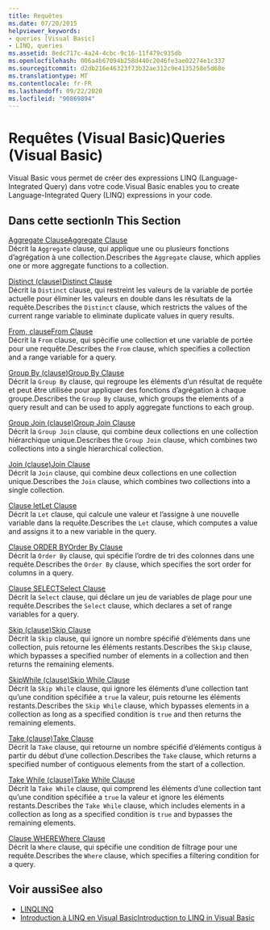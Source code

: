 ```yaml
---
title: Requêtes
ms.date: 07/20/2015
helpviewer_keywords:
- queries [Visual Basic]
- LINQ, queries
ms.assetid: 8edc717c-4a24-4cbc-9c16-11f479c935db
ms.openlocfilehash: 006a4b67094b258d440c2046fe3ae02274e1c337
ms.sourcegitcommit: d2db216e46323f73b32ae312c9e4135258e5d68e
ms.translationtype: MT
ms.contentlocale: fr-FR
ms.lasthandoff: 09/22/2020
ms.locfileid: "90869894"
---
```

# <a name="queries-visual-basic"></a><span data-ttu-id="619c7-102">Requêtes (Visual Basic)</span><span class="sxs-lookup"><span data-stu-id="619c7-102">Queries (Visual Basic)</span></span>

<span data-ttu-id="619c7-103">Visual Basic vous permet de créer des expressions LINQ (Language-Integrated Query) dans votre code.</span><span class="sxs-lookup"><span data-stu-id="619c7-103">Visual Basic enables you to create Language-Integrated Query (LINQ) expressions in your code.</span></span>  
  
## <a name="in-this-section"></a><span data-ttu-id="619c7-104">Dans cette section</span><span class="sxs-lookup"><span data-stu-id="619c7-104">In This Section</span></span>  

 [<span data-ttu-id="619c7-105">Aggregate Clause</span><span class="sxs-lookup"><span data-stu-id="619c7-105">Aggregate Clause</span></span>](aggregate-clause.md)  
 <span data-ttu-id="619c7-106">Décrit la `Aggregate` clause, qui applique une ou plusieurs fonctions d’agrégation à une collection.</span><span class="sxs-lookup"><span data-stu-id="619c7-106">Describes the `Aggregate` clause, which applies one or more aggregate functions to a collection.</span></span>  
  
 [<span data-ttu-id="619c7-107">Distinct (clause)</span><span class="sxs-lookup"><span data-stu-id="619c7-107">Distinct Clause</span></span>](distinct-clause.md)  
 <span data-ttu-id="619c7-108">Décrit la `Distinct` clause, qui restreint les valeurs de la variable de portée actuelle pour éliminer les valeurs en double dans les résultats de la requête.</span><span class="sxs-lookup"><span data-stu-id="619c7-108">Describes the `Distinct` clause, which restricts the values of the current range variable to eliminate duplicate values in query results.</span></span>  
  
 [<span data-ttu-id="619c7-109">From, clause</span><span class="sxs-lookup"><span data-stu-id="619c7-109">From Clause</span></span>](from-clause.md)  
 <span data-ttu-id="619c7-110">Décrit la `From` clause, qui spécifie une collection et une variable de portée pour une requête.</span><span class="sxs-lookup"><span data-stu-id="619c7-110">Describes the `From` clause, which specifies a collection and a range variable for a query.</span></span>  
  
 [<span data-ttu-id="619c7-111">Group By (clause)</span><span class="sxs-lookup"><span data-stu-id="619c7-111">Group By Clause</span></span>](group-by-clause.md)  
 <span data-ttu-id="619c7-112">Décrit la `Group By` clause, qui regroupe les éléments d’un résultat de requête et peut être utilisée pour appliquer des fonctions d’agrégation à chaque groupe.</span><span class="sxs-lookup"><span data-stu-id="619c7-112">Describes the `Group By` clause, which groups the elements of a query result and can be used to apply aggregate functions to each group.</span></span>  
  
 [<span data-ttu-id="619c7-113">Group Join (clause)</span><span class="sxs-lookup"><span data-stu-id="619c7-113">Group Join Clause</span></span>](group-join-clause.md)  
 <span data-ttu-id="619c7-114">Décrit la `Group Join` clause, qui combine deux collections en une collection hiérarchique unique.</span><span class="sxs-lookup"><span data-stu-id="619c7-114">Describes the `Group Join` clause, which combines two collections into a single hierarchical collection.</span></span>  
  
 [<span data-ttu-id="619c7-115">Join (clause)</span><span class="sxs-lookup"><span data-stu-id="619c7-115">Join Clause</span></span>](join-clause.md)  
 <span data-ttu-id="619c7-116">Décrit la `Join` clause, qui combine deux collections en une collection unique.</span><span class="sxs-lookup"><span data-stu-id="619c7-116">Describes the `Join` clause, which combines two collections into a single collection.</span></span>  
  
 [<span data-ttu-id="619c7-117">Clause let</span><span class="sxs-lookup"><span data-stu-id="619c7-117">Let Clause</span></span>](let-clause.md)  
 <span data-ttu-id="619c7-118">Décrit la `Let` clause, qui calcule une valeur et l’assigne à une nouvelle variable dans la requête.</span><span class="sxs-lookup"><span data-stu-id="619c7-118">Describes the `Let` clause, which computes a value and assigns it to a new variable in the query.</span></span>  
  
 [<span data-ttu-id="619c7-119">Clause ORDER BY</span><span class="sxs-lookup"><span data-stu-id="619c7-119">Order By Clause</span></span>](order-by-clause.md)  
 <span data-ttu-id="619c7-120">Décrit la `Order By` clause, qui spécifie l’ordre de tri des colonnes dans une requête.</span><span class="sxs-lookup"><span data-stu-id="619c7-120">Describes the `Order By` clause, which specifies the sort order for columns in a query.</span></span>  
  
 [<span data-ttu-id="619c7-121">Clause SELECT</span><span class="sxs-lookup"><span data-stu-id="619c7-121">Select Clause</span></span>](select-clause.md)  
 <span data-ttu-id="619c7-122">Décrit la `Select` clause, qui déclare un jeu de variables de plage pour une requête.</span><span class="sxs-lookup"><span data-stu-id="619c7-122">Describes the `Select` clause, which declares a set of range variables for a query.</span></span>  
  
 [<span data-ttu-id="619c7-123">Skip (clause)</span><span class="sxs-lookup"><span data-stu-id="619c7-123">Skip Clause</span></span>](skip-clause.md)  
 <span data-ttu-id="619c7-124">Décrit la `Skip` clause, qui ignore un nombre spécifié d’éléments dans une collection, puis retourne les éléments restants.</span><span class="sxs-lookup"><span data-stu-id="619c7-124">Describes the `Skip` clause, which bypasses a specified number of elements in a collection and then returns the remaining elements.</span></span>  
  
 [<span data-ttu-id="619c7-125">SkipWhile (clause)</span><span class="sxs-lookup"><span data-stu-id="619c7-125">Skip While Clause</span></span>](skip-while-clause.md)  
 <span data-ttu-id="619c7-126">Décrit la `Skip While` clause, qui ignore les éléments d’une collection tant qu’une condition spécifiée a `true` la valeur, puis retourne les éléments restants.</span><span class="sxs-lookup"><span data-stu-id="619c7-126">Describes the `Skip While` clause, which bypasses elements in a collection as long as a specified condition is `true` and then returns the remaining elements.</span></span>  
  
 [<span data-ttu-id="619c7-127">Take (clause)</span><span class="sxs-lookup"><span data-stu-id="619c7-127">Take Clause</span></span>](take-clause.md)  
 <span data-ttu-id="619c7-128">Décrit la `Take` clause, qui retourne un nombre spécifié d’éléments contigus à partir du début d’une collection.</span><span class="sxs-lookup"><span data-stu-id="619c7-128">Describes the `Take` clause, which returns a specified number of contiguous elements from the start of a collection.</span></span>  
  
 [<span data-ttu-id="619c7-129">Take While (clause)</span><span class="sxs-lookup"><span data-stu-id="619c7-129">Take While Clause</span></span>](take-while-clause.md)  
 <span data-ttu-id="619c7-130">Décrit la `Take While` clause, qui comprend les éléments d’une collection tant qu’une condition spécifiée a `true` la valeur et ignore les éléments restants.</span><span class="sxs-lookup"><span data-stu-id="619c7-130">Describes the `Take While` clause, which includes elements in a collection as long as a specified condition is `true` and bypasses the remaining elements.</span></span>  
  
 [<span data-ttu-id="619c7-131">Clause WHERE</span><span class="sxs-lookup"><span data-stu-id="619c7-131">Where Clause</span></span>](where-clause.md)  
 <span data-ttu-id="619c7-132">Décrit la `Where` clause, qui spécifie une condition de filtrage pour une requête.</span><span class="sxs-lookup"><span data-stu-id="619c7-132">Describes the `Where` clause, which specifies a filtering condition for a query.</span></span>  
  
## <a name="see-also"></a><span data-ttu-id="619c7-133">Voir aussi</span><span class="sxs-lookup"><span data-stu-id="619c7-133">See also</span></span>

- [<span data-ttu-id="619c7-134">LINQ</span><span class="sxs-lookup"><span data-stu-id="619c7-134">LINQ</span></span>](../../programming-guide/language-features/linq/index.md)
- [<span data-ttu-id="619c7-135">Introduction à LINQ en Visual Basic</span><span class="sxs-lookup"><span data-stu-id="619c7-135">Introduction to LINQ in Visual Basic</span></span>](../../programming-guide/language-features/linq/introduction-to-linq.md)
